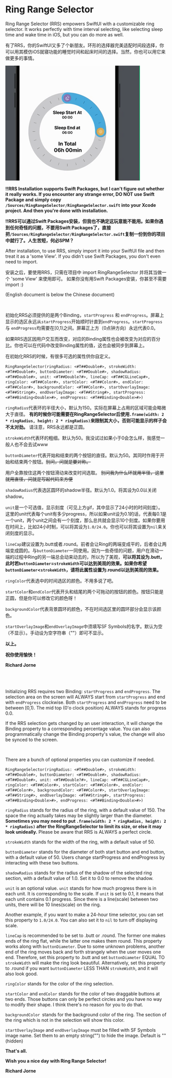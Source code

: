 # Ring Range Selector

Ring Range Selector (RRS) empowers SwiftUI with a customizable ring selector. It works perfectly with time interval selecting, like selecting sleep time and wake time in iOS, but you can do more as well.

有了RRS，你的SwiftUI又多了个新朋友。环形的选择器完美适配时间段选择，你可以用其模仿iOS就寝功能的睡觉时间和起床时间的选择。当然，你也可以用它来做更多的事情。

![](https://github.com/Icelightwww/RingRangeSelector/blob/5e547d89fd323369ef94680360a8dcfddda8e8cf/RingRangeSelectorExample.gif)

**!!RRS Installation supports Swift Packages, but I can't figure out whether it really works. If you encounter any strange error, DO NOT use Swift Package and simply copy `/Sources/RingRangeSelector/RingRangeSelector.swift` into your Xcode project. And then you're done with installation.**

**!!RRS可以通过Swift Packages安装，但我也不确定这玩意能不能用。如果你遇到任何奇怪的问题，不要用Swift Packages了，直接把`/Sources/RingRangeSelector/RingRangeSelector.swift`复制一份到你的项目中就行了。人生苦短，何必SPM？**

After installation, to use RRS, simply import it into your SwiftUI file and then treat it as a 'some View'. 
If you didn't use Swift Packages, you don't even need to import.

安装之后，要使用RRS，只需在项目中 import RingRangeSelector 并将其当做一个 'some View' 来使用即可。
如果你没有用Swift Packages安装，你甚至不需要import :)

(English document is below the Chinese document)

<br>

<CHINESE>

初始化RRS必须提供的是两个Binding，`startProgress` 和 `endProgress`。屏幕上显示的选区永远从`startProgress`开始顺时针直到`endProgress`。`startProgress` 与 `endProgress`均需要在[0,1)之间。屏幕正上方（0点钟方向）永远代表0.0。


如果RRS选区因用户交互而改变，对应的Binding属性也会被改变为对应的百分比。你也可以在代码中改变Binding属性的值，这也会被同步到屏幕上。


在初始化RRS的时候，有很多可选的属性供你自定义。


    RingRangeSelector(ringRadius: <#T##Double#>, strokeWidth: <#T##Double#>, buttonDiameter: <#T##Double#>, shadowRadius: <#T##Double#>, unit: <#T##Double?#>, lineCap: <#T##CGLineCap#>, ringColor: <#T##Color#>, startColor: <#T##Color#>, endColor: <#T##Color#>, backgroundColor: <#T##Color#>, startOverlayImage: <#T##String#>, endOverlayImage: <#T##String#>, startProgress: <#T##Binding<Double>#>, endProgress: <#T##Binding<Double>#>)

`ringRadius`代表环的半径大小，默认为150。实际在屏幕上占用的区域可能会略微大于直径。 **有的时候你可能需要在RingRangeSelector后使用`.frame(width: 2 * ringRadius, height: 2 * ringRadius)`来限制其大小，否则可能显示的样子会不太对劲。** 请注意，RRS永远都是正圆。


`strokeWidth`代表环的粗细。默认为50。我没试过如果小于0会怎么样，我感觉一般人也不会去试www


`buttonDiameter`代表开始和结束的两个按钮的直径。默认为50。其同时作用于开始和结束两个按钮。~~别问，问就是要对称。~~


用户全靠按住这两个按钮滑动来改变时间选取。 ~~别问我为什么环就用半径，这里就用直径，问就是写起代码来方便~~


`shadowRadius`代表选区圆环的shadow半径。默认为1.0。将其设为0.0以关闭shadow。


`unit`是一个可选值，显示刻度（可见上方gif，其中显示了24小时的时间刻度）。这里的unit代表每个unit有多少progress，所以如果unit设为0.1的话，代表每0.1是一个unit，两个unit之间会有一个刻度，那么总共就会显示10个刻度。如果你要用在时间上，比如24小时制，可以将其设为`1.0/24.0`。你也可以将其设置为`nil`来关闭刻度的显示。


`lineCap`建议设置为.butt或者.round。前者会让Ring的两端变成平的，后者会让两端变成圆的。与`buttonDiameter`一同使用。因为一些奇怪的问题，用户在滑动一端的过程中Ring的另一端总会动来动去的，所以为了美观，**可以将其设为.butt，此时若`buttonDiameter`=`strokeWidth`可以达到美观的效果。如果你希望`buttonDiameter`<`strokeWidth`，请将此属性设置为.round以达到美观的效果。**


`ringColor`代表选中的时间选区的颜色。不用多说了吧。


`startColor`和`endColor`代表开头和结尾的两个可拖动的按钮的颜色。按钮只能是正圆，但是你可以修改它的颜色呀！


`backgroundColor`代表背景圆环的颜色，不在时间选区里的圆环部分会显示该颜色。


`startOverlayImage`和`endOverlayImage`中须填写SF Symbols的名字。默认为空（不显示）。手动设为空字符串（""）即可不显示。


**以上。**

**祝你使用愉快！**

**Richard Jorne**
<br><br><br><br>

<ENGLISH>

Initializing RRS requires two Binding: `startProgress` and `endProgress`. The selection area on the screen will ALWAYS start from `startProgress` and end with `endProgress` clockwise. Both `startProgress` and `endProgress` need to be between [0,1). The mid top (0'o clock position) ALWAYS stands for progress 0.0. 

If the RRS selection gets changed by an user interaction, it will change the Binding property to a corresponding percentage value. You can also programmatically change the Binding property's value, the change will also be synced to the screen.

<br>

There are a bunch of optional properties you can customize if needed.

    RingRangeSelector(ringRadius: <#T##Double#>, strokeWidth: <#T##Double#>, buttonDiameter: <#T##Double#>, shadowRadius: <#T##Double#>, unit: <#T##Double?#>, lineCap: <#T##CGLineCap#>, ringColor: <#T##Color#>, startColor: <#T##Color#>, endColor: <#T##Color#>, backgroundColor: <#T##Color#>, startOverlayImage: <#T##String#>, endOverlayImage: <#T##String#>, startProgress: <#T##Binding<Double>#>, endProgress: <#T##Binding<Double>#>)

`ringRadius` stands for the radius of the ring, with a default value of 150. The space the ring actually takes may be slightly larger than the diameter. **Sometimes you may need to put `.frame(width: 2 * ringRadius, height: 2 * ringRadius)` after the RingRangeSelector to limit its size, or else it may look unideally.** Please be aware that RRS is ALWAYS a perfect circle.



`strokeWidth` stands for the width of the ring, with a default value of 50.



`buttonDiameter` stands for the diameter of both start button and end button, with a default value of 50. Users change startProgress and endProgress by interacting with these two buttons.



`shadowRadius` stands for the radius of the shadow of the selected ring section, with a default value of 1.0. Set it to 0.0 to remove the shadow.



`unit` is an optional value. `unit` stands for how much progress there is in each unit. It is corresponding to the scale. If `unit` is set to 0.1, it means that each unit contains 0.1 progress. Since there is a line(scale) between two units, there will be 10 lines(scale) on the ring.



Another example, if you want to make a 24-hour time selector, you can set this property to `1.0/24.0`. You can also set it to `nil` to turn off displaying scale.



`lineCap` is recommended to be set to .butt or .round. The former one makes ends of the ring flat, while the latter one makes them round. This property works along with `buttonDiameter`. Due to some unknown problems, another end of the ring moves back and forth strangely when the user moves one end. Therefore, set this property to .butt and set `buttonDiameter` EQUAL TO `strokeWidth` will make the ring look beautiful. Alternatively, set this property to .round if you want `buttonDiameter` LESS THAN `strokeWidth`, and it will also look good.



`ringColor` stands for the color of the ring selection.



`startColor` and `endColor` stands for the color of two draggable buttons at two ends. Those buttons can only be perfect circles and you have no way to modify their shape. I think there's no reason for you to do that.



`backgroundColor `stands for the background color of the ring. The section of the ring which is not in the selection will show this color.



`startOverlayImage` and `endOverlayImage` must be filled with SF Symbols image name. Set them to an empty string("") to hide the image. Default is ""(hidden)



**That's all.**

**Wish you a nice day with Ring Range Selector!**

**Richard Jorne**

